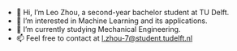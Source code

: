 - 👋 Hi, I’m Leo Zhou, a second-year bachelor student at TU Delft.
- 👀 I’m interested in Machine Learning and its applications.
- 🌱 I’m currently studying Mechanical Engineering.
- 📫 Feel free to contact at l.zhou-7@student.tudelft.nl

<!---
leozhouu/leozhouu is a ✨ special ✨ repository because its `README.md` (this file) appears on your GitHub profile.
You can click the Preview link to take a look at your changes.
--->
